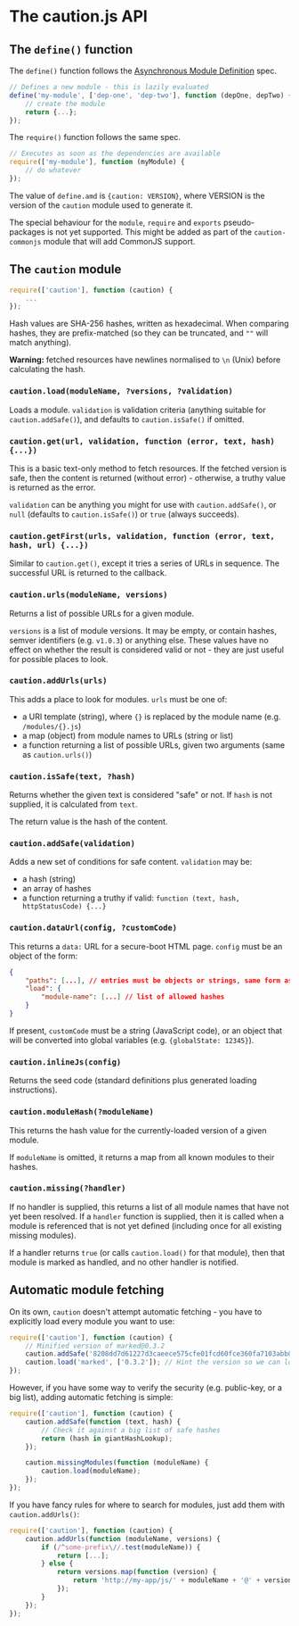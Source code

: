# The caution.js API

## The `define()` function

The `define()` function follows the [Asynchronous Module Definition](https://github.com/amdjs/amdjs-api/blob/master/AMD.md) spec.

```javascript
// Defines a new module - this is lazily evaluated
define('my-module', ['dep-one', 'dep-two'], function (depOne, depTwo) {
	// create the module
	return {...};
});
```

The `require()` function follows the same spec.

```javascript
// Executes as soon as the dependencies are available
require(['my-module'], function (myModule) {
	// do whatever
});
```

The value of `define.amd` is `{caution: VERSION}`, where VERSION is the version of the `caution` module used to generate it.

The special behaviour for the `module`, `require` and `exports` pseudo-packages is not yet supported.  This might be added as part of the `caution-commonjs` module that will add CommonJS support.

## The `caution` module

```javascript
require(['caution'], function (caution) {
	...
});
```

Hash values are SHA-256 hashes, written as hexadecimal.  When comparing hashes, they are prefix-matched (so they can be truncated, and `""` will match anything).

**Warning:** fetched resources have newlines normalised to `\n` (Unix) before calculating the hash.

### `caution.load(moduleName, ?versions, ?validation)`

Loads a module.  `validation` is validation criteria (anything suitable for `caution.addSafe()`), and defaults to `caution.isSafe()` if omitted.

### `caution.get(url, validation, function (error, text, hash) {...})`

This is a basic text-only method to fetch resources.  If the fetched version is safe, then the content is returned (without error) - otherwise, a truthy value is returned as the error.

`validation` can be anything you might for use with `caution.addSafe()`, or `null` (defaults to `caution.isSafe()`) or `true` (always succeeds).

### `caution.getFirst(urls, validation, function (error, text, hash, url) {...})`

Similar to `caution.get()`, except it tries a series of URLs in sequence.  The successful URL is returned to the callback.

### `caution.urls(moduleName, versions)`

Returns a list of possible URLs for a given module.

`versions` is a list of module versions.  It may be empty, or contain hashes, semver identifiers (e.g. `v1.0.3`) or anything else.  These values have no effect on whether the result is considered valid or not - they are just useful for possible places to look.

### `caution.addUrls(urls)`

This adds a place to look for modules.  `urls` must be one of:

* a URI template (string), where `{}` is replaced by the module name (e.g. `/modules/{}.js`)
* a map (object) from module names to URLs (string or list)
* a function returning a list of possible URLs, given two arguments (same as `caution.urls()`)

### `caution.isSafe(text, ?hash)`

Returns whether the given text is considered "safe" or not.  If `hash` is not supplied, it is calculated from `text`.

The return value is the hash of the content.

### `caution.addSafe(validation)`

Adds a new set of conditions for safe content.  `validation` may be:

* a hash (string)
* an array of hashes
* a function returning a truthy if valid: `function (text, hash, httpStatusCode) {...}`

### `caution.dataUrl(config, ?customCode)`

This returns a `data:` URL for a secure-boot HTML page.  `config` must be an object of the form:

```json
{
	"paths": [...], // entries must be objects or strings, same form as caution.addUrls()
	"load": {
		"module-name": [...] // list of allowed hashes
	}
}
```

If present, `customCode` must be a string (JavaScript code), or an object that will be converted into global variables (e.g. `{globalState: 12345}`).

### `caution.inlineJs(config)`

Returns the seed code (standard definitions plus generated loading instructions).

### `caution.moduleHash(?moduleName)`

This returns the hash value for the currently-loaded version of a given module.

If `moduleName` is omitted, it returns a map from all known modules to their hashes.

### `caution.missing(?handler)`

If no handler is supplied, this returns a list of all module names that have not yet been resolved.  If a `handler` function is supplied, then it is called when a module is referenced that is not yet defined (including once for all existing missing modules).

If a handler returns `true` (or calls `caution.load()` for that module), then that module is marked as handled, and no other handler is notified.

## Automatic module fetching

On its own, `caution` doesn't attempt automatic fetching - you have to explicitly load every module you want to use:

```javascript
require(['caution'], function (caution) {
	// Minified version of marked@0.3.2
	caution.addSafe('8208dd7d61227d3caeece575cfe01fcd60fce360fa7103abb0dc7f6329217eba');
	caution.load('marked', ['0.3.2']); // Hint the version so we can look it up on CDNs
});
```

However, if you have some way to verify the security (e.g. public-key, or a big list), adding automatic fetching is simple:

```javascript
require(['caution'], function (caution) {
	caution.addSafe(function (text, hash) {
		// Check it against a big list of safe hashes
		return (hash in giantHashLookup);
	});

	caution.missingModules(function (moduleName) {
		caution.load(moduleName);
	});
});
```

If you have fancy rules for where to search for modules, just add them with `caution.addUrls()`:

```javascript
require(['caution'], function (caution) {
	caution.addUrls(function (moduleName, versions) {
		if (/^some-prefix\//.test(moduleName)) {
			return [...];
		} else {
			return versions.map(function (version) {
				return 'http://my-app/js/' + moduleName + '@' + version + '.js';
			});
		}
	});
});
```